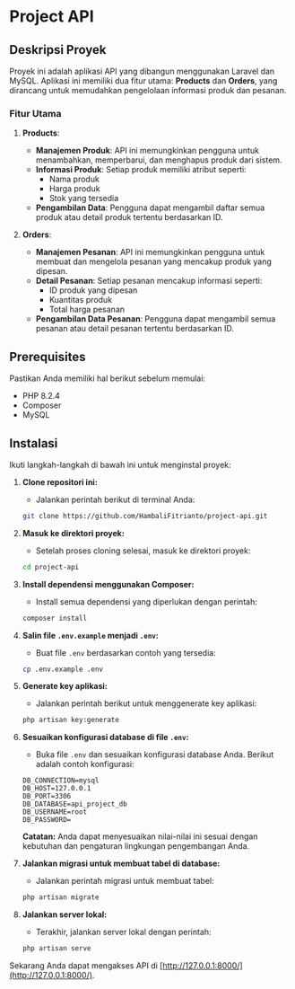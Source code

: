 # Project API

## Deskripsi Proyek
Proyek ini adalah aplikasi API yang dibangun menggunakan Laravel dan MySQL. Aplikasi ini memiliki dua fitur utama: **Products** dan **Orders**, yang dirancang untuk memudahkan pengelolaan informasi produk dan pesanan.

### Fitur Utama

1. **Products**:
   - **Manajemen Produk**: API ini memungkinkan pengguna untuk menambahkan, memperbarui, dan menghapus produk dari sistem.
   - **Informasi Produk**: Setiap produk memiliki atribut seperti:
     - Nama produk
     - Harga produk
     - Stok yang tersedia
   - **Pengambilan Data**: Pengguna dapat mengambil daftar semua produk atau detail produk tertentu berdasarkan ID.

2. **Orders**:
   - **Manajemen Pesanan**: API ini memungkinkan pengguna untuk membuat dan mengelola pesanan yang mencakup produk yang dipesan.
   - **Detail Pesanan**: Setiap pesanan mencakup informasi seperti:
     - ID produk yang dipesan
     - Kuantitas produk
     - Total harga pesanan
   - **Pengambilan Data Pesanan**: Pengguna dapat mengambil semua pesanan atau detail pesanan tertentu berdasarkan ID.

## Prerequisites
Pastikan Anda memiliki hal berikut sebelum memulai:
- PHP 8.2.4
- Composer
- MySQL

## Instalasi
Ikuti langkah-langkah di bawah ini untuk menginstal proyek:

1. **Clone repositori ini:**
   - Jalankan perintah berikut di terminal Anda:
   ```bash
   git clone https://github.com/HambaliFitrianto/project-api.git
   ```

2. **Masuk ke direktori proyek:**
   - Setelah proses cloning selesai, masuk ke direktori proyek:
   ```bash
   cd project-api
   ```

3. **Install dependensi menggunakan Composer:**
   - Install semua dependensi yang diperlukan dengan perintah:
   ```bash
   composer install
   ```

4. **Salin file `.env.example` menjadi `.env`:**
   - Buat file `.env` berdasarkan contoh yang tersedia:
   ```bash
   cp .env.example .env
   ```

5. **Generate key aplikasi:**
   - Jalankan perintah berikut untuk menggenerate key aplikasi:
   ```bash
   php artisan key:generate
   ```

6. **Sesuaikan konfigurasi database di file `.env`:**
   - Buka file `.env` dan sesuaikan konfigurasi database Anda. Berikut adalah contoh konfigurasi:
   ```env
   DB_CONNECTION=mysql
   DB_HOST=127.0.0.1
   DB_PORT=3306
   DB_DATABASE=api_project_db
   DB_USERNAME=root
   DB_PASSWORD=
   ```
   **Catatan:** Anda dapat menyesuaikan nilai-nilai ini sesuai dengan kebutuhan dan pengaturan lingkungan pengembangan Anda.

7. **Jalankan migrasi untuk membuat tabel di database:**
   - Jalankan perintah migrasi untuk membuat tabel:
   ```bash
   php artisan migrate
   ```

8. **Jalankan server lokal:**
   - Terakhir, jalankan server lokal dengan perintah:
   ```bash
   php artisan serve
   ```

Sekarang Anda dapat mengakses API di [http://127.0.0.1:8000/](http://127.0.0.1:8000/).